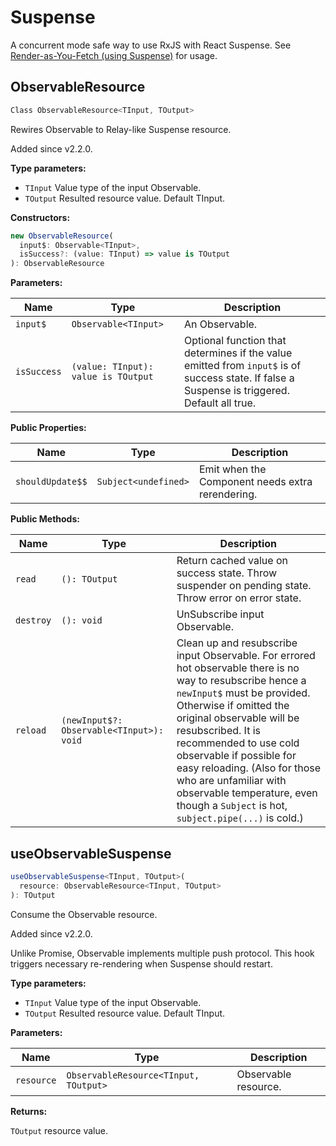 # Suspense

A concurrent mode safe way to use RxJS with React Suspense. See [Render-as-You-Fetch (using Suspense)](../guide/render-as-you-fetch-suspense.md) for usage.

## ObservableResource

```typescript
Class ObservableResource<TInput, TOutput>
```

Rewires Observable to Relay-like Suspense resource.

<Badge text="v2.2.0"/> Added since v2.2.0.

**Type parameters:**

- `TInput` Value type of the input Observable.
- `TOutput` Resulted resource value. Default TInput.

**Constructors:**

```typescript
new ObservableResource(
  input$: Observable<TInput>,
  isSuccess?: (value: TInput) => value is TOutput
): ObservableResource
```

**Parameters:**

Name | Type | Description
------ | ------ | ------
`input$` | `Observable<TInput>` | An Observable.
`isSuccess` | `(value: TInput): value is TOutput` | Optional function that determines if the value emitted from `input$` is of success state. If false a Suspense is triggered. Default all true.

**Public Properties:**

Name | Type | Description
------ | ------ | ------
`shouldUpdate$$` | `Subject<undefined>` | Emit when the Component needs extra rerendering.

**Public Methods:**

Name | Type | Description
------ | ------ | ------
`read` | `(): TOutput` | Return cached value on success state. Throw suspender on pending state. Throw error on error state.
`destroy` | `(): void` | UnSubscribe input Observable.
`reload` | `(newInput$?: Observable<TInput>): void` | <Badge text="v2.3.5"/> Clean up and resubscribe input Observable. For errored hot observable there is no way to resubscribe hence a `newInput$` must be provided. Otherwise if omitted the original observable will be resubscribed. It is recommended to use cold observable if possible for easy reloading. (Also for those who are unfamiliar with observable temperature, even though a `Subject` is hot, `subject.pipe(...)` is cold.)

## useObservableSuspense

```typescript
useObservableSuspense<TInput, TOutput>(
  resource: ObservableResource<TInput, TOutput>
): TOutput
```

Consume the Observable resource.

<Badge text="v2.2.0"/> Added since v2.2.0.

Unlike Promise, Observable implements multiple push protocol.
This hook triggers necessary re-rendering when Suspense should restart.

**Type parameters:**

- `TInput` Value type of the input Observable.
- `TOutput` Resulted resource value. Default TInput.

**Parameters:**

Name | Type | Description
------ | ------ | ------
`resource` | `ObservableResource<TInput, TOutput>` | Observable resource.

**Returns:**

`TOutput` resource value.
